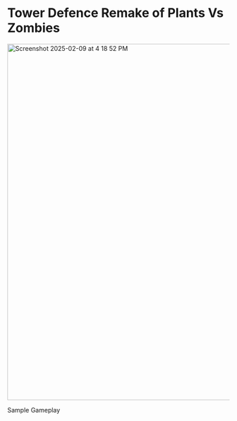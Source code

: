 # Tower Defence Remake of Plants Vs Zombies
<img width="807" alt="Screenshot 2025-02-09 at 4 18 52 PM" src="https://github.com/user-attachments/assets/9c01c106-f87d-4d00-a0df-e3bb857e20d6" />

Sample Gameplay
